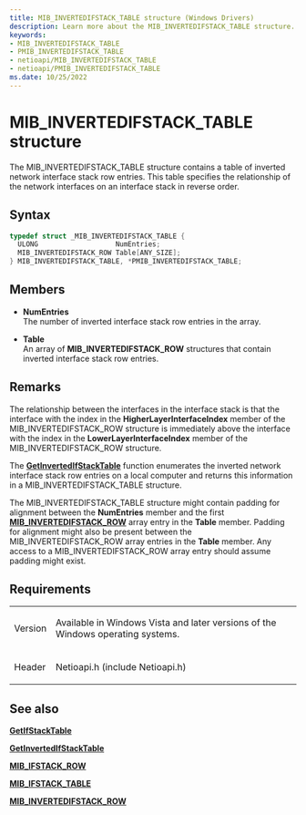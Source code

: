 ```yaml
---
title: MIB_INVERTEDIFSTACK_TABLE structure (Windows Drivers)
description: Learn more about the MIB_INVERTEDIFSTACK_TABLE structure.
keywords:
- MIB_INVERTEDIFSTACK_TABLE
- PMIB_INVERTEDIFSTACK_TABLE
- netioapi/MIB_INVERTEDIFSTACK_TABLE
- netioapi/PMIB_INVERTEDIFSTACK_TABLE
ms.date: 10/25/2022
---
```


# MIB\_INVERTEDIFSTACK\_TABLE structure

The MIB\_INVERTEDIFSTACK\_TABLE structure contains a table of inverted network interface stack row entries. This table specifies the relationship of the network interfaces on an interface stack in reverse order.

## Syntax

``` c++
typedef struct _MIB_INVERTEDIFSTACK_TABLE {
  ULONG                   NumEntries;
  MIB_INVERTEDIFSTACK_ROW Table[ANY_SIZE];
} MIB_INVERTEDIFSTACK_TABLE, *PMIB_INVERTEDIFSTACK_TABLE;
```

## Members

- **NumEntries**  
   The number of inverted interface stack row entries in the array.

- **Table**  
   An array of **MIB\_INVERTEDIFSTACK\_ROW** structures that contain inverted interface stack row entries.

## Remarks

The relationship between the interfaces in the interface stack is that the interface with the index in the **HigherLayerInterfaceIndex** member of the MIB\_INVERTEDIFSTACK\_ROW structure is immediately above the interface with the index in the **LowerLayerInterfaceIndex** member of the MIB\_INVERTEDIFSTACK\_ROW structure.

The [**GetInvertedIfStackTable**](getinvertedifstacktable.md) function enumerates the inverted network interface stack row entries on a local computer and returns this information in a MIB\_INVERTEDIFSTACK\_TABLE structure.

The MIB\_INVERTEDIFSTACK\_TABLE structure might contain padding for alignment between the **NumEntries** member and the first [**MIB\_INVERTEDIFSTACK\_ROW**](mib-invertedifstack-row.md) array entry in the **Table** member. Padding for alignment might also be present between the MIB\_INVERTEDIFSTACK\_ROW array entries in the **Table** member. Any access to a MIB\_INVERTEDIFSTACK\_ROW array entry should assume padding might exist.

## Requirements

<table>
<tbody>
<tr class="odd">
<td><p>Version</p></td>
<td><p>Available in Windows Vista and later versions of the Windows operating systems.</p></td>
</tr>
<tr class="even">
<td><p>Header</p></td>
<td>Netioapi.h (include Netioapi.h)</td>
</tr>
</tbody>
</table>

## See also

[**GetIfStackTable**](getifstacktable.md)

[**GetInvertedIfStackTable**](getinvertedifstacktable.md)

[**MIB\_IFSTACK\_ROW**](mib-ifstack-row.md)

[**MIB\_IFSTACK\_TABLE**](mib-ifstack-table.md)

[**MIB\_INVERTEDIFSTACK\_ROW**](mib-invertedifstack-row.md)
